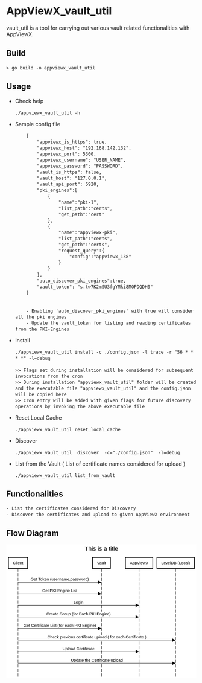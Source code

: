 # AppViewX_vault_util

vault_util is a tool for carrying out various vault related functionalities with AppViewX.

## Build

```
> go build -o appviewx_vault_util
```

## Usage


- Check help
    ```
    ./appviewx_vault_util -h
    ```
- Sample config file
    ```
        {
            "appviewx_is_https": true,
            "appviewx_host": "192.168.142.132",
            "appviewx_port": 5300,
            "appviewx_username": "USER_NAME",
            "appviewx_password": "PASSWORD",
            "vault_is_https": false,
            "vault_host": "127.0.0.1",
            "vault_api_port": 5920,
            "pki_engines":[
                {
                    "name":"pki-1",
                    "list_path":"certs",
                    "get_path":"cert"
                },
                {
                    "name":"appviewx-pki",
                    "list_path":"certs",
                    "get_path":"certs",
                    "request_query":{
                        "config":"appviewx_138"
                    }
                }
            ],
            "auto_discover_pki_engines":true,
            "vault_token": "s.tw7K2mSU3fgYMki8MOPDQDH0"
        }


        - Enabling 'auto_discover_pki_engines' with true will consider all the pki engines
        - Update the vault_token for listing and reading certificates from the PKI-Engines
    ```
- Install
    ```
    ./appviewx_vault_util install -c ./config.json -l trace -r "56 * * * *" -l=debug

    >> Flags set during installation will be considered for subsequent invocations from the cron
    >> During installation "appviewx_vault_util" folder will be created and the executable file "appviewx_vault_util" and the config.json will be copied here
    >> Cron entry will be added with given flags for future discovery operations by invoking the above executable file

    ```
- Reset Local Cache
    ```
    ./appviewx_vault_util reset_local_cache

    ```
- Discover
    ```
    ./appviewx_vault_util  discover  -c="./config.json"  -l=debug 

    ```
- List from the Vault ( List of certificate names considered for upload )
    ```
    ./appviewx_vault_util list_from_vault
    ```


## Functionalities
```
- List the certificates considered for Discovery
- Discover the certificates and upload to given AppViewX environment
```

## Flow Diagram
![Alt text](/docs/diagrams/SCB-HashicorpVaultDiscovery_Sequence.png "AppViewX Vault Util")